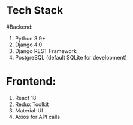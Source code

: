 # Tech Stack

#Backend:

1. Python 3.9+
2. Django 4.0
3. Django REST Framework
4. PostgreSQL (default SQLite for development)

 # Frontend:

1. React 18
2. Redux Toolkit
3. Material-UI
4. Axios for API calls
